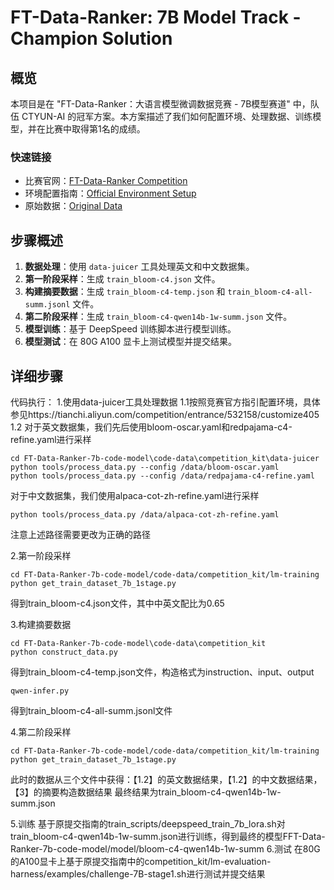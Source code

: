 # FT-Data-Ranker: 7B Model Track - Champion Solution

## 概览

本项目是在 "FT-Data-Ranker：大语言模型微调数据竞赛 - 7B模型赛道" 中，队伍 CTYUN-AI 的冠军方案。本方案描述了我们如何配置环境、处理数据、训练模型，并在比赛中取得第1名的成绩。

### 快速链接

- 比赛官网：[FT-Data-Ranker Competition](https://tianchi.aliyun.com/competition/entrance/532158)
- 环境配置指南：[Official Environment Setup](https://tianchi.aliyun.com/competition/entrance/532158/customize405)
- 原始数据：[Original Data]([https://tianchi.aliyun.com/competition/entrance/532158/customize405](https://cloud.189.cn/web/share?code=iYvm6nvqaMNn（访问码：1dg6）))
## 步骤概述

1. **数据处理**：使用 `data-juicer` 工具处理英文和中文数据集。
2. **第一阶段采样**：生成 `train_bloom-c4.json` 文件。
3. **构建摘要数据**：生成 `train_bloom-c4-temp.json` 和 `train_bloom-c4-all-summ.jsonl` 文件。
4. **第二阶段采样**：生成 `train_bloom-c4-qwen14b-1w-summ.json` 文件。
5. **模型训练**：基于 DeepSpeed 训练脚本进行模型训练。
6. **模型测试**：在 80G A100 显卡上测试模型并提交结果。

## 详细步骤

代码执行：
1.使用data-juicer工具处理数据
1.1按照竞赛官方指引配置环境，具体参见https://tianchi.aliyun.com/competition/entrance/532158/customize405
1.2
对于英文数据集，我们先后使用bloom-oscar.yaml和redpajama-c4-refine.yaml进行采样
```
cd FT-Data-Ranker-7b-code-model\code-data\competition_kit\data-juicer
python tools/process_data.py --config /data/bloom-oscar.yaml
python tools/process_data.py --config /data/redpajama-c4-refine.yaml
```
对于中文数据集，我们使用alpaca-cot-zh-refine.yaml进行采样
```
python tools/process_data.py /data/alpaca-cot-zh-refine.yaml
```
注意上述路径需要更改为正确的路径

2.第一阶段采样
```
cd FT-Data-Ranker-7b-code-model/code-data/competition_kit/lm-training
python get_train_dataset_7b_1stage.py
```
得到train_bloom-c4.json文件，其中中英文配比为0.65

3.构建摘要数据
```
cd FT-Data-Ranker-7b-code-model\code-data\competition_kit
python construct_data.py
```
得到train_bloom-c4-temp.json文件，构造格式为instruction、input、output
```
qwen-infer.py
```
得到train_bloom-c4-all-summ.jsonl文件

4.第二阶段采样
```
cd FT-Data-Ranker-7b-code-model/code-data/competition_kit/lm-training
python get_train_dataset_7b_1stage.py
```
此时的数据从三个文件中获得：【1.2】的英文数据结果，【1.2】的中文数据结果，【3】的摘要构造数据结果
最终结果为train_bloom-c4-qwen14b-1w-summ.json

5.训练
基于原提交指南的train_scripts/deepspeed_train_7b_lora.sh对train_bloom-c4-qwen14b-1w-summ.json进行训练，得到最终的模型FFT-Data-Ranker-7b-code-model/model/bloom-c4-qwen14b-1w-summ
6.测试
在80G的A100显卡上基于原提交指南中的competition_kit/lm-evaluation-harness/examples/challenge-7B-stage1.sh进行测试并提交结果
